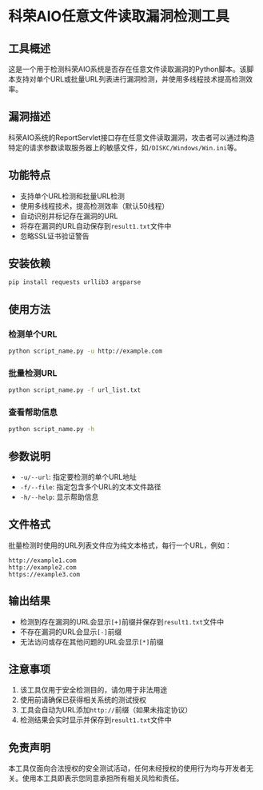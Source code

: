 # 科荣AIO任意文件读取漏洞检测工具

## 工具概述

这是一个用于检测科荣AIO系统是否存在任意文件读取漏洞的Python脚本。该脚本支持对单个URL或批量URL列表进行漏洞检测，并使用多线程技术提高检测效率。

## 漏洞描述

科荣AIO系统的ReportServlet接口存在任意文件读取漏洞，攻击者可以通过构造特定的请求参数读取服务器上的敏感文件，如`/DISKC/Windows/Win.ini`等。

## 功能特点

- 支持单个URL检测和批量URL检测
- 使用多线程技术，提高检测效率（默认50线程）
- 自动识别并标记存在漏洞的URL
- 将存在漏洞的URL自动保存到`result1.txt`文件中
- 忽略SSL证书验证警告

## 安装依赖

```bash
pip install requests urllib3 argparse
```

## 使用方法

### 检测单个URL

```bash
python script_name.py -u http://example.com
```

### 批量检测URL

```bash
python script_name.py -f url_list.txt
```

### 查看帮助信息

```bash
python script_name.py -h
```

## 参数说明

- `-u/--url`: 指定要检测的单个URL地址
- `-f/--file`: 指定包含多个URL的文本文件路径
- `-h/--help`: 显示帮助信息

## 文件格式

批量检测时使用的URL列表文件应为纯文本格式，每行一个URL，例如：

```
http://example1.com
http://example2.com
https://example3.com
```

## 输出结果

- 检测到存在漏洞的URL会显示`[+]`前缀并保存到`result1.txt`文件中
- 不存在漏洞的URL会显示`[-]`前缀
- 无法访问或存在其他问题的URL会显示`[*]`前缀

## 注意事项

1. 该工具仅用于安全检测目的，请勿用于非法用途
2. 使用前请确保已获得相关系统的测试授权
3. 工具会自动为URL添加`http://`前缀（如果未指定协议）
4. 检测结果会实时显示并保存到`result1.txt`文件中

## 免责声明

本工具仅面向合法授权的安全测试活动，任何未经授权的使用行为均与开发者无关。使用本工具即表示您同意承担所有相关风险和责任。
